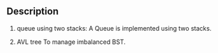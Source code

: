 ## Description

1) queue using two stacks:
A Queue is implemented using two stacks.

2) AVL tree
To manage imbalanced BST.

